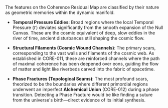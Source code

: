 The features on the Coherence Residual Map are classified by their nature as geometric memories within the dynamic manifold.

*   **Temporal Pressure Eddies**: Broad regions where the local Temporal Pressure (`Γ`) deviates significantly from the smooth expansion of the Null Canvas. These are the cosmic equivalent of deep, slow eddies in the river of time, ancient disturbances still shaping the cosmic flow.

*   **Structural Filaments (Cosmic Wound Channels)**: The primary scars, corresponding to the vast walls and filaments of the cosmic web. As established in CORE-011, these are reinforced channels where the path of maximal coherence has been deepened over eons, guiding the flow of matter and light like riverbeds carved into the fabric of spacetime.

*   **Phase Fractures (Topological Seams)**: The most profound scars, theorized to be the boundaries where different primordial regions underwent an imperfect **Alchemical Union** (CORE-012) during a phase transition. Detecting a Phase Fracture would be like finding a suture from the universe's birth—direct evidence of its initial synthesis.